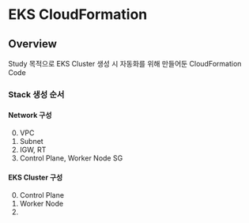 # EKS CloudFormation
## Overview
Study 목적으로 EKS Cluster 생성 시 자동화를 위해 만들어둔 CloudFormation Code

### Stack 생성 순서
#### Network 구성
0. VPC
1. Subnet 
2. IGW, RT
3. Control Plane, Worker Node SG

#### EKS Cluster 구성
0. Control Plane
1. Worker Node
2. 